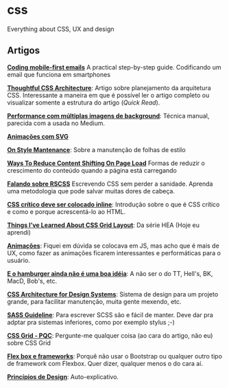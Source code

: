 # css
Everything about CSS, UX and design

## Artigos

[__Coding mobile-first emails__](https://medium.com/cm-engineering/coding-mobile-first-emails-1513ac4673e#.kxx2nm1h2) A practical step-by-step guide. Codificando um email que funciona em smartphones

[__Thoughtful CSS Architecture__](https://seesparkbox.com/foundry/thoughtful_css_architecture): Artigo sobre planejamento da arquitetura CSS. Interessante a maneira em que é possível ler o artigo completo ou visualizar somente a estrutura do artigo (_Quick Read_).

[__Performance com múltiplas imagens de background__](http://csswizardry.com/2016/10/improving-perceived-performance-with-multiple-background-images/): Técnica manual, parecida com a usada no Medium.

[__Animações com SVG__](https://www.oreilly.com/learning/introduction-to-svg-animation)

[__On Style Mantenance__](https://css-tricks.com/on-style-maintenance/): Sobre a manutenção de folhas de estilo

[__Ways To Reduce Content Shifting On Page Load__](https://www.smashingmagazine.com/2016/08/ways-to-reduce-content-shifting-on-page-load/) Formas de reduzir o crescimento do conteúdo quando a página está carregando

[__Falando sobre RSCSS__](https://willianjusten.com.br/falando-sobre-rscss/) Escrevendo CSS sem perder a sanidade. Aprenda uma metodologia que pode salvar muitas dores de cabeça.

[__CSS crítico deve ser colocado inline__](https://www.sitepoint.com/how-and-why-you-should-inline-your-critical-css/): Introdução sobre o que é CSS crítico e como e porque acrescentá-lo ao HTML.

[__Things I’ve Learned About CSS Grid Layout__](https://css-tricks.com/things-ive-learned-css-grid-layout): Da série HEA (Hoje eu aprendi)

[__Animações__](https://blog.gyrosco.pe/smooth-css-animations-7d8ffc2c1d29#.npi7bu4k4): Fiquei em dúvida se colocava em JS, mas acho que é mais de UX, como fazer as animações ficarem interessantes e performáticas para o usuário.

[__E o hamburger ainda não é uma boa idéia__](https://medium.com/@kollinz/hamburger-menu-alternatives-for-mobile-navigation-a3a3beb555b8#.ryi508cfa): A não ser o do TT, Hell's, BK, MacD, Bob's, etc.

[__CSS Architecture for Design Systems__](http://bradfrost.com/blog/post/css-architecture-for-design-systems/): Sistema de design para um projeto grande, para facilitar manutenção, muita gente mexendo, etc.

[__SASS Guideline__](https://sass-guidelin.es/): Para escrever SCSS são e fácil de manter. Deve dar pra adptar pra sistemas inferiores, como por exemplo stylus ;-)

[__CSS Grid - PQC__](https://github.com/rachelandrew/cssgrid-ama): Pergunte-me qualquer coisa (ao cara do artigo, não eu) sobre CSS Grid

[__Flex box e frameworks__](http://codepen.io/morganfeeney/post/dont-build-bootstrap-style-grid-systems-with-flexbox): Porquê não usar o Bootstrap ou qualquer outro tipo de framework com Flexbox. Quer dizer, qualquer menos o do cara aí.

[__Princípios de Design__](https://principles.adactio.com/): Auto-explicativo.
